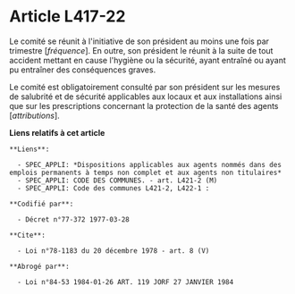 # Article L417-22

Le comité se réunit à l'initiative de son président au moins une fois par trimestre [*fréquence*]. En outre, son président le
réunit à la suite de tout accident mettant en cause l'hygiène ou la sécurité, ayant entraîné ou ayant pu entraîner des
conséquences graves.

Le comité est obligatoirement consulté par son président sur les mesures de salubrité et de sécurité applicables aux locaux
et aux installations ainsi que sur les prescriptions concernant la protection de la santé des agents [*attributions*].

**Liens relatifs à cet article**

	**Liens**:

	  - SPEC_APPLI: *Dispositions applicables aux agents nommés dans des emplois permanents à temps non complet et aux agents non titulaires*
	  - SPEC_APPLI: CODE DES COMMUNES. - art. L421-2 (M)
	  - SPEC_APPLI: Code des communes L421-2, L422-1 :

	**Codifié par**:

	  - Décret n°77-372 1977-03-28

	**Cite**:

	  - Loi n°78-1183 du 20 décembre 1978 - art. 8 (V)

	**Abrogé par**:

	  - Loi n°84-53 1984-01-26 ART. 119 JORF 27 JANVIER 1984
